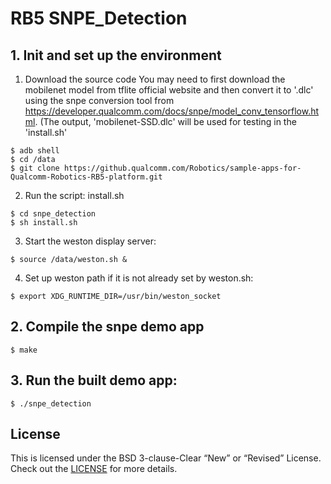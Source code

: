 # RB5 SNPE_Detection

## 1. Init and set up the environment
1. Download the source code
You may need to first download the mobilenet model from tflite official website and then convert it to '.dlc' using the snpe conversion tool from https://developer.qualcomm.com/docs/snpe/model_conv_tensorflow.html. (The output, 'mobilenet-SSD.dlc' will be used for testing in the 'install.sh'
```
$ adb shell
$ cd /data
$ git clone https://github.qualcomm.com/Robotics/sample-apps-for-Qualcomm-Robotics-RB5-platform.git
```
2. Run the script: install.sh
```
$ cd snpe_detection
$ sh install.sh
```
3. Start the weston display server:
```
$ source /data/weston.sh &
```
4. Set up weston path if it is not already set by weston.sh:
```
$ export XDG_RUNTIME_DIR=/usr/bin/weston_socket
```
## 2. Compile the snpe demo app
```
$ make
```
## 3. Run the built demo app:
```
$ ./snpe_detection
```
## License
This is licensed under the BSD 3-clause-Clear “New” or “Revised” License. Check out the [LICENSE](LICENSE) for more details.
